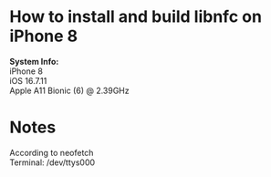 # How to install and build libnfc on iPhone 8

**System Info:** \
iPhone 8 \
iOS 16.7.11 \
Apple A11 Bionic (6) @ 2.39GHz 


# Notes 
According to neofetch \
Terminal: /dev/ttys000 